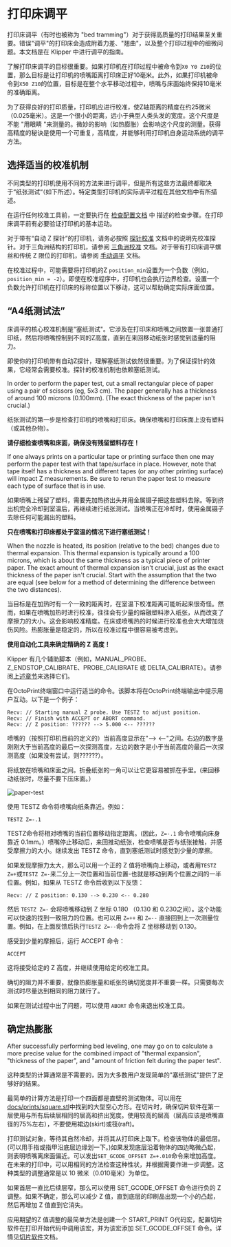 # 打印床调平

打印床调平（有时也被称为 "bed tramming"）对于获得高质量的打印结果至关重要。错误"调平"的打印床会造成附着力差、"翘曲"，以及整个打印过程中的细微问题。本文档是在 Klipper 中进行调平的指南。

了解打印床调平的目标很重要。如果打印机在打印过程中被命令到`X0 Y0 Z10`的位置，那么目标是让打印机的喷嘴距离打印床正好10毫米。此外，如果打印机被命令到`X50 Z10`的位置，目标是在整个水平移动过程中，喷嘴与床面始终保持10毫米的准确距离。

为了获得良好的打印质量，打印机应进行校准，使Z轴距离的精度在约25微米（0.025毫米）。这是一个很小的距离，远小于典型人类头发的宽度。这个尺度是不能 "用眼睛 "来测量的。微妙的影响（如热膨胀）会影响这个尺度的测量。获得高精度的秘诀是使用一个可重复，高精度，并能够利用打印机自身运动系统的调平方法。

## 选择适当的校准机制

不同类型的打印机使用不同的方法来进行调平，但是所有这些方法最终都取决于“纸张测试“（如下所述）。特定类型打印机的实际调平过程在其他文档中有所描述。

在运行任何校准工具前，一定要执行在 [检查配置文档](Config_checks.md) 中 描述的检查步骤。在打印床调平前有必要验证打印机的基本运动。

对于带有“自动 Z 探针”的打印机，请务必按照 [探针校准](Probe_Calibrate.md) 文档中的说明先校准探针。对于三角洲结构的打印机，请参阅 [三角洲校准](Delta_Calibrate.md) 文档。对于带有打印床调平螺丝和传统 Z 限位的打印机，请参阅 [手动调平](Manual_Level.md) 文档。

在校准过程中，可能需要将打印机的Z `position_min`设置为一个负数（例如，`position_min = -2`）。即使在校准程序中，打印机也会执行边界检查。设置一个负数允许打印机在打印床的标称位置以下移动，这可以帮助确定实际床面位置。

## “A4纸测试法”

床调平的核心校准机制是"塞纸测试"。它涉及在打印床和喷嘴之间放置一张普通打印纸，然后将喷嘴控制到不同的Z高度，直到在来回移动纸张时感觉到适量的阻力。

即使你的打印机带有自动Z探针，理解塞纸测试依然很重要。为了保证探针的效果，它经常会需要校准。探针的校准机制也依赖塞纸测试。

In order to perform the paper test, cut a small rectangular piece of paper using a pair of scissors (eg, 5x3 cm). The paper generally has a thickness of around 100 microns (0.100mm). (The exact thickness of the paper isn't crucial.)

纸张测试的第一步是检查打印机的喷嘴和打印床。确保喷嘴和打印床面上没有塑料（或其他杂物）。

**请仔细检查喷嘴和床面，确保没有残留塑料存在！**

If one always prints on a particular tape or printing surface then one may perform the paper test with that tape/surface in place. However, note that tape itself has a thickness and different tapes (or any other printing surface) will impact Z measurements. Be sure to rerun the paper test to measure each type of surface that is in use.

如果喷嘴上残留了塑料，需要先加热挤出头并用金属镊子把这些塑料去除。等到挤出机完全冷却到室温后，再继续进行纸张测试。当喷嘴正在冷却时，使用金属镊子去除任何可能漏出的塑料。

**只在喷嘴和打印床都处于室温的情况下进行塞纸测试！**

When the nozzle is heated, its position (relative to the bed) changes due to thermal expansion. This thermal expansion is typically around a 100 microns, which is about the same thickness as a typical piece of printer paper. The exact amount of thermal expansion isn't crucial, just as the exact thickness of the paper isn't crucial. Start with the assumption that the two are equal (see below for a method of determining the difference between the two distances).

当目标是在加热时有一个一致的距离时，在室温下校准距离可能听起来很奇怪。然而，如果在喷嘴加热时进行校准，往往会有少量的熔融塑料渗入纸张，从而改变了摩擦力的大小。这会影响校准精度。在床或喷嘴热的时候进行校准也会大大增加烧伤风险。热膨胀量是稳定的，所以在校准过程中很容易被考虑到。

**使用自动化工具来确定精确的 Z 高度！**

Klipper 有几个辅助脚本（例如，MANUAL_PROBE、Z_ENDSTOP_CALIBRATE、PROBE_CALIBRATE 或 DELTA_CALIBRATE）。请参阅[上述章节](#choose-the-appropriate-calibration-mechanism)来选择它们。

在OctoPrint终端窗口中运行适当的命令。该脚本将在OctoPrint终端输出中提示用户互动。以下是一个例子：

```
Recv: // Starting manual Z probe. Use TESTZ to adjust position.
Recv: // Finish with ACCEPT or ABORT command.
Recv: // Z position: ?????? --> 5.000 <-- ??????
```

喷嘴的（按照打印机目前的定义的）当前高度显示在"--> <--"之间。右边的数字是刚刚大于当前高度的最后一次探测高度，左边的数字是小于当前高度的最后一次探测高度（如果没有尝试，则??????）。

将纸放在喷嘴和床面之间。折叠纸张的一角可以让它更容易被抓在手里。(来回移动纸张时，尽量不要下压床面。）

![paper-test](img/paper-test.jpg)

使用 TESTZ 命令将喷嘴向纸条靠近。例如：

```
TESTZ Z=-.1
```

TESTZ命令将相对喷嘴的当前位置移动指定距离。(因此，`Z=-.1` 命令喷嘴向床身靠近 0.1mm。）喷嘴停止移动后，来回推动纸张，检查喷嘴是否与纸张接触，并感受摩擦力的大小。继续发出 TESTZ 命令，直到塞纸测试时感觉到少量的摩擦。

如果发现摩擦力太大，那么可以用一个正的 Z 值将喷嘴向上移动，或者用`TESTZ Z=+`或`TESTZ Z=-`来二分上一次位置和当前位置-也就是移动到两个位置之间的一半位置。例如，如果从 TESTZ 命令后收到以下反馈：

```
Recv: // Z position: 0.130 --> 0.230 <-- 0.280
```

然后 `TESTZ Z=-` 会将喷嘴移动到 Z 坐标 0.180 （0.130 和 0.230之间）。这个功能可以快速的找到一致阻力的位置。也可以用 `Z=++` 和 `Z=--` 直接回到上一次测量位置。例如，在上面反馈后执行`TESTZ Z=--`命令会将 Z 坐标移动到 0.130。

感受到少量的摩擦后，运行 ACCEPT 命令：

```
ACCEPT
```

这将接受给定的 Z 高度，并继续使用给定的校准工具。

确切的阻力并不重要，就像热膨胀量和纸张的确切宽度并不重要一样。只需要每次测试时尽量达到相同的阻力就行了。

如果在测试过程中出了问题，可以使用 `ABORT` 命令来退出校准工具。

## 确定热膨胀

After successfully performing bed leveling, one may go on to calculate a more precise value for the combined impact of "thermal expansion", "thickness of the paper", and "amount of friction felt during the paper test".

这种类型的计算通常是不需要的，因为大多数用户发现简单的"塞纸测试"提供了足够好的结果。

最简单的计算方法是打印一个四面都是直壁的测试物体。可以用在[docs/prints/square.stl](prints/square.stl)中找到的大型空心方形。在切片时，确保切片软件在第一层使用与所有后续层相同的层高和挤出宽度。使用较高的层高（层高应该是喷嘴直径的75%左右），不要使用裙边(skirt)或筏(raft)。

打印测试对象，等待其自然冷却，并将其从打印床上取下。检查该物体的最低层。(可以用手指或指甲沿底层边缘划一下。)如果发现底层沿着物体的四边略微凸起，则表明喷嘴离床面偏近。可以发出`SET_GCODE_OFFSET Z=+.010`命令来增加高度。在未来的打印中，可以用相同的方法检查这种性状，并根据需要作进一步调整。这种类型的调整通常是以 10 微米（0.010毫米）为单位。

如果首层一直比后续层窄，那么可以使用 SET_GCODE_OFFSET 命令进行负的 Z 调整。如果不确定，那么可以减少 Z 值，直到底层的印刷品出现一个小的凸起，然后再增加 Z 值直到它消失。

应用期望的Z 值调整的最简单方法是创建一个 START_PRINT G代码宏，配置切片软件在打印开始代码中调用该宏，并为该宏添加 SET_GCODE_OFFSET 命令。详情见[切片软件](Slicers.md)文档。
